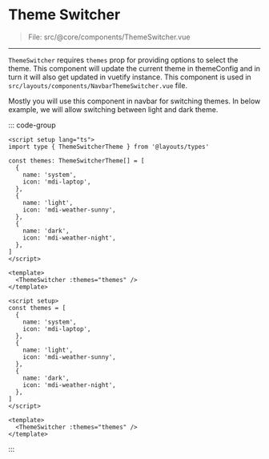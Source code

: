 # Theme Switcher

> File: src/@core/components/ThemeSwitcher.vue
---

`ThemeSwitcher` requires `themes` prop for providing options to select the theme. This component will update the current theme in themeConfig and in turn it will also get updated in vuetify instance. This component is used in `src/layouts/components/NavbarThemeSwitcher.vue` file.

Mostly you will use this component in navbar for switching themes. In below example, we will allow switching between light and dark theme.

::: code-group

```vue [TS]
<script setup lang="ts">
import type { ThemeSwitcherTheme } from '@layouts/types'

const themes: ThemeSwitcherTheme[] = [
  {
    name: 'system',
    icon: 'mdi-laptop',
  },
  {
    name: 'light',
    icon: 'mdi-weather-sunny',
  },
  {
    name: 'dark',
    icon: 'mdi-weather-night',
  },
]
</script>

<template>
  <ThemeSwitcher :themes="themes" />
</template>
```

```vue [JS]
<script setup>
const themes = [
  {
    name: 'system',
    icon: 'mdi-laptop',
  },
  {
    name: 'light',
    icon: 'mdi-weather-sunny',
  },
  {
    name: 'dark',
    icon: 'mdi-weather-night',
  },
]
</script>

<template>
  <ThemeSwitcher :themes="themes" />
</template>
```

:::
